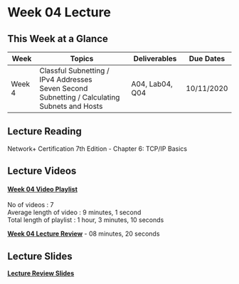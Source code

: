 # Week 04 Lecture

## This Week at a Glance

| Week | Topics |  Deliverables | Due Dates |
| --- | --- | --- | --- |
| Week 4 | Classful Subnetting / IPv4 Addresses <br> Seven Second Subnetting / Calculating Subnets and Hosts |A04, Lab04, Q04| 10/11/2020 |

## Lecture Reading

Network+ Certification 7th Edition - Chapter 6: TCP/IP Basics

## Lecture Videos

#### [Week 04 Video Playlist](https://www.youtube.com/playlist?list=PLuUSWzFVaPpth2dElbZizJ-8Q_1WqJfJY) <br>
No of videos : 7 <br>
Average length of video : 9 minutes, 1 second<br>
Total length of playlist : 1 hour, 3 minutes, 10 seconds<br>

**[Week 04 Lecture Review]()** - 08 minutes, 20 seconds


## Lecture Slides

**[Lecture Review Slides](week04-lecture-notes.pdf)**
